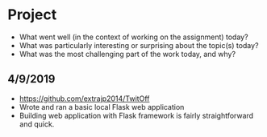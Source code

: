 # Project
* What went well (in the context of working on the assignment) today?
* What was particularly interesting or surprising about the topic(s) today?
* What was the most challenging part of the work today, and why?

## 4/9/2019
* https://github.com/extrajp2014/TwitOff
* Wrote and ran a basic local Flask web application
* Building web application with Flask framework is fairly straightforward and quick.
